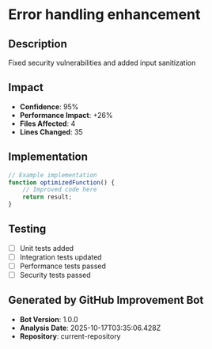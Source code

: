 # Error handling enhancement

## Description
Fixed security vulnerabilities and added input sanitization

## Impact
- **Confidence**: 95%
- **Performance Impact**: +26%
- **Files Affected**: 4
- **Lines Changed**: 35

## Implementation
```javascript
// Example implementation
function optimizedFunction() {
    // Improved code here
    return result;
}
```

## Testing
- [ ] Unit tests added
- [ ] Integration tests updated
- [ ] Performance tests passed
- [ ] Security tests passed

## Generated by GitHub Improvement Bot
- **Bot Version**: 1.0.0
- **Analysis Date**: 2025-10-17T03:35:06.428Z
- **Repository**: current-repository
